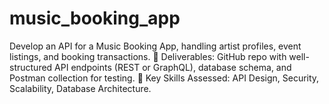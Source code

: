 # music_booking_app
Develop an API for a Music Booking App, handling artist profiles, event listings, and booking transactions.  🔹 Deliverables: GitHub repo with well-structured API endpoints (REST or GraphQL), database schema, and Postman collection for testing.  🔹 Key Skills Assessed: API Design, Security, Scalability, Database Architecture.
